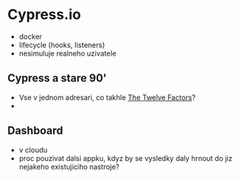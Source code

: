 # Cypress.io

- docker
- lifecycle (hooks, listeners)
- nesimuluje realneho uzivatele


## Cypress a stare 90'
- Vse v jednom adresari, co takhle [The Twelve Factors](https://12factor.net/)?
- 

## Dashboard
- v cloudu
- proc pouzivat dalsi appku, kdyz by se vysledky daly hrnout do jiz nejakeho existujiciho nastroje?
